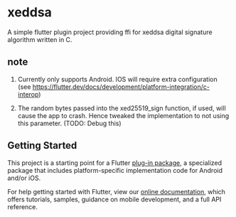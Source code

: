 # xeddsa

A simple flutter plugin project providing ffi for xeddsa digital signature algorithm written in C.

## note

1. Currently only supports Android. IOS will require extra configuration (see https://flutter.dev/docs/development/platform-integration/c-interop)

2. The random bytes passed into the xed25519_sign function, if used, will cause the app to crash. Hence tweaked the implementation to not using this parameter. (TODO: Debug this)

## Getting Started

This project is a starting point for a Flutter
[plug-in package](https://flutter.dev/developing-packages/),
a specialized package that includes platform-specific implementation code for
Android and/or iOS.

For help getting started with Flutter, view our 
[online documentation](https://flutter.dev/docs), which offers tutorials, 
samples, guidance on mobile development, and a full API reference.
